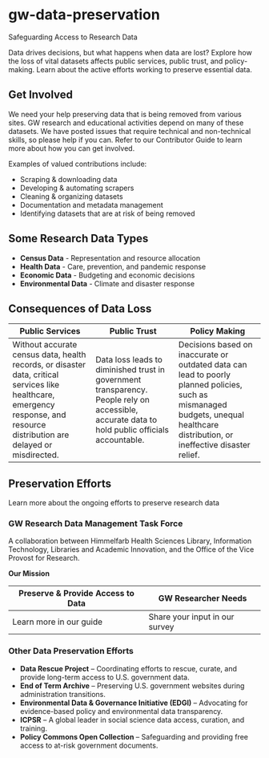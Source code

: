 # gw-data-preservation
Safeguarding Access to Research Data

Data drives decisions, but what happens when data are lost? Explore how the loss of vital datasets affects  public services, public trust, and policy-making. Learn about the active efforts working to preserve essential data.

## Get Involved

We need your help preserving data that is being removed from various sites.  GW research and educational activities depend on many of these datasets.  We have posted issues that require technical and non-technical skills, so please help if you can.  Refer to our Contributor Guide to learn more about how you can get involved.

Examples of valued contributions include:
 - Scraping & downloading data
 - Developing & automating scrapers
 - Cleaning & organizing datasets
 - Documentation and metadata management
 - Identifying datasets that are at risk of being removed

## Some Research Data Types

 - **Census Data** - Representation and resource allocation
 - **Health Data** - Care, prevention, and pandemic response
 - **Economic Data** - Budgeting and economic decisions
 - **Environmental Data** - Climate and disaster response

## Consequences of Data Loss

| Public Services | Public Trust | Policy Making |
| --------------- | --------------- | --------------- |
| Without accurate census data, health records, or disaster data, critical services like healthcare, emergency response, and resource distribution are delayed or misdirected. | Data loss leads to diminished trust in government transparency. People rely on accessible, accurate data to hold public officials accountable. | Decisions based on inaccurate or outdated data can lead to poorly planned policies, such as mismanaged budgets, unequal healthcare distribution, or ineffective disaster relief. |

## Preservation Efforts

Learn more about the ongoing efforts to preserve research data

### GW Research Data Management Task Force

A collaboration between Himmelfarb Health Sciences Library, Information Technology, Libraries and Academic Innovation, and the Office of the Vice Provost for Research.

**Our Mission**

| Preserve & Provide Access to Data| GW Researcher Needs |
| ---------------------------- | ---------------------------- |
| Learn more in our guide | Share your input in our survey |

### Other Data Preservation Efforts

 - **Data Rescue Project** – Coordinating efforts to rescue, curate, and provide long-term access to U.S. government data.
 - **End of Term Archive** – Preserving U.S. government websites during administration transitions.
 - **Environmental Data & Governance Initiative (EDGI)** – Advocating for evidence-based policy and environmental data transparency.
 - **ICPSR** – A global leader in social science data access, curation, and training.
 - **Policy Commons Open Collection** – Safeguarding and providing free access to at-risk government documents.

